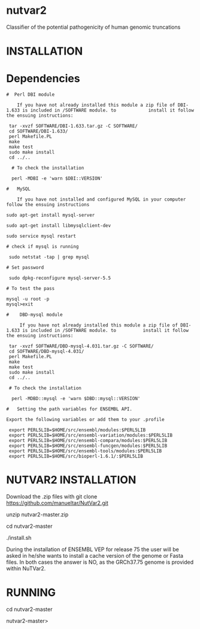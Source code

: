 # nutvar2
Classifier of the potential pathogenicity of human genomic truncations

# INSTALLATION

  # Dependencies
  
    #  Perl DBI module
        
        If you have not already installed this module a zip file of DBI-1.633 is included in /SOFTWARE module. to            install it follow the ensuing instructions:

     tar -xvzf SOFTWARE/DBI-1.633.tar.gz -C SOFTWARE/
     cd SOFTWARE/DBI-1.633/
     perl Makefile.PL
     make
     make test
     sudo make install
     cd ../..
     
      # To check the installation
 
      perl -MDBI -e 'warn $DBI::VERSION'
    
    #   MySQL
    
        If you have not installed and configured MySQL in your computer follow the ensuing instructions
      
    sudo apt-get install mysql-server
    
    sudo apt-get install libmysqlclient-dev
    
    sudo service mysql restart

    # check if mysql is running
    
     sudo netstat -tap | grep mysql

    # Set password
    
     sudo dpkg-reconfigure mysql-server-5.5

    # To test the pass
    
    mysql -u root -p
    mysql>exit
    
    #    DBD-mysql module

         If you have not already installed this module a zip file of DBI-1.633 is included in /SOFTWARE module. to          install it follow the ensuing instructions:

     tar -xvzf SOFTWARE/DBD-mysql-4.031.tar.gz -C SOFTWARE/
     cd SOFTWARE/DBD-mysql-4.031/
     perl Makefile.PL
     make
     make test
     sudo make install
     cd ../..
     
     # To check the installation
     
      perl -MDBD::mysql -e 'warn $DBD::mysql::VERSION'

    #   Setting the path variables for ENSEMBL API.
    
    Export the following variables or add them to your .profile
    
     export PERL5LIB=$HOME/src/ensembl/modules:$PERL5LIB
     export PERL5LIB=$HOME/src/ensembl-variation/modules:$PERL5LIB
     export PERL5LIB=$HOME/src/ensembl-compara/modules:$PERL5LIB
     export PERL5LIB=$HOME/src/ensembl-funcgen/modules:$PERL5LIB
     export PERL5LIB=$HOME/src/ensembl-tools/modules:$PERL5LIB
     export PERL5LIB=$HOME/src/bioperl-1.6.1/:$PERL5LIB

 
  # NUTVAR2 INSTALLATION
  
Download the .zip files with  git clone https://github.com/manueltar/NutVar2.git

unzip  nutvar2-master.zip

cd nutvar2-master

./install.sh

  During the installation of ENSEMBL VEP for release 75 the user will be asked in he/she wants to install a cache version of the genome or Fasta files. In both cases the answer is NO, as the GRCh37.75 genome is provided within NuTVar2.

# RUNNING

cd nutvar2-master

nutvar2-master>




